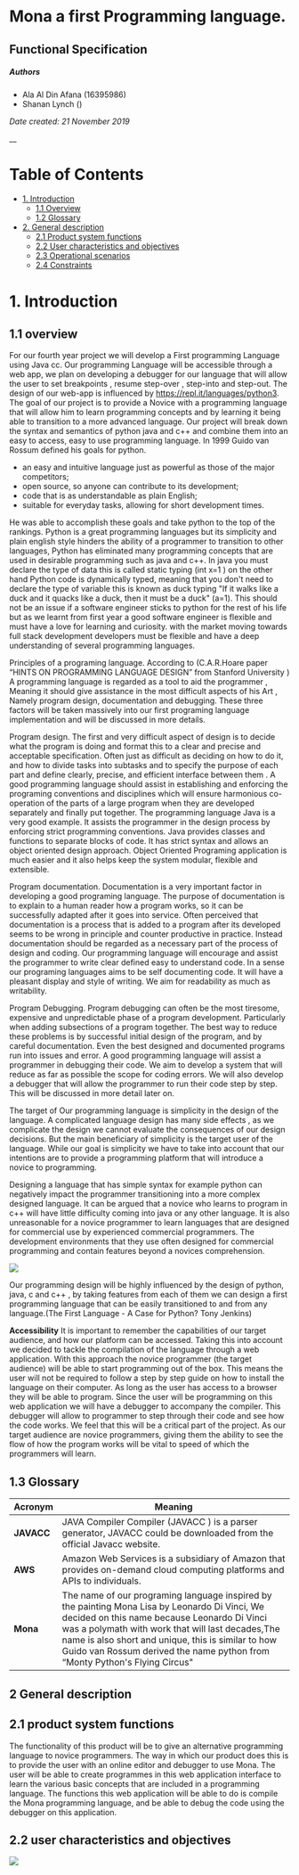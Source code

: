 Mona a first Programming language.
=======
**Functional Specification**
-------
##### **Authors**
* Ala Al Din Afana (16395986)
* Shanan Lynch     ()

*Date created: 21 November 2019*

__
# Table of Contents
* [1. Introduction](#1-introduction)
  * [1.1 Overview](#11-overview)
  * [1.2 Glossary](#13-glossary)
* [2. General description](#2-General-description)
  * [2.1 Product system functions](#21-product-system-functions)
  * [2.2 User characteristics and objectives](#22-user-characteristics-and-objectives)
  * [2.3 Operational scenarios ](#23-operational-scenarios)
  * [2.4 Constraints](#24-constraints)















# 1. Introduction
## 1.1 overview
For our fourth year project we will develop a First programming Language using Java cc. Our programming Language will be accessible through a web app, we plan on developing a debugger for our language that will allow the user to set breakpoints , resume step-over , step-into and step-out.
The design of our web-app is influenced by https://repl.it/languages/python3. 
The goal of our project is to provide a Novice with a programming language that will allow him to learn programming concepts and by learning it being able to transition to a more advanced language.
Our project will break down the syntax and semantics of python java and c++ and combine them into an easy to access, easy to use programming language. In 1999 Guido van Rossum defined his goals for python.
* an easy and intuitive language just as powerful as those of the major competitors;
* open source, so anyone can contribute to its development;
* code that is as understandable as plain English;
* suitable for everyday tasks, allowing for short development times. 


He was able to accomplish these goals and take python to the top of the rankings. Python is a great programming languages but its simplicity and plain english style hinders the ability of a programmer to transition to other languages, Python has eliminated many programming concepts that are used in desirable programming such as java and c++.
In java you must declare the type of data this is called static typing (int  x=1 ) on the other hand Python code is dynamically typed, meaning that you don't need to declare the type of variable this is known as duck typing 
"If it walks like a duck and it quacks like a duck, then it must be a duck"  (a=1).
This should not be an issue if a software engineer sticks to python for the rest of his life but as we learnt from first year a good software engineer is flexible and must have a love for learning and curiosity. with the market moving towards full stack development developers must be flexible and have a deep understanding of several programming languages. 
  
Principles of a programing language. 
According to (C.A.R.Hoare paper “HINTS ON PROGRAMMING LANGUAGE DESIGN” from Stanford University )
A programming language is regarded as a  tool to aid the programmer , Meaning it should give assistance in the most difficult aspects of his Art , Namely program design,  documentation and debugging. These three factors will be taken massively into our first programing language implementation and will be discussed in more details.

Program design. 
The first and very difficult aspect of design is to decide what the program is doing and format this to a clear and precise and acceptable specification. Often just as difficult as deciding on how to do it, and how to divide tasks into subtasks and to specify the purpose of each part and define clearly, precise, and efficient interface between them .
A good programming language should assist in establishing and enforcing the programing conventions and disciplines which will ensure harmonious co-operation of the parts of a large program when they are developed separately and finally put together. The programming language Java is a very good example. It assists the programmer in the design process by enforcing strict programming conventions. Java provides classes and functions to separate blocks of code. It has strict syntax and allows an object oriented design approach. Object Oriented Programing application is much easier and it also helps keep the system modular, flexible and extensible.

Program documentation.
Documentation is a very important factor in developing a good programing language. The purpose of documentation is to explain to a human reader how a program works, so it can be successfully adapted after it goes into service. Often perceived that documentation is a process that is added to a program after its developed seems to be wrong in principle and counter productive in practice. Instead documentation should be regarded as a necessary part of the process of design and coding. 
Our programming language will encourage and assist the programmer to write clear defined easy to understand code. In a sense our programing languages aims to be self documenting code. It will have a pleasant display and style of writing.
We aim for readability as much as writability.

Program Debugging.
Program debugging can often be the most tiresome, expensive and unpredictable phase of a program development. Particularly when adding subsections of a program together. The best way to reduce these problems is by successful initial design of the program, and by careful documentation. Even the best designed and documented programs run into issues and error. A good programming language will assist a programmer in debugging their code. We aim to develop a system that will reduce as far as possible the scope for coding errors. We will also develop a debugger that will allow the programmer to run their code step by step. This will be discussed in more detail later on.

The target of Our programming language is simplicity in the design of the language. A complicated language design has many side effects , as we complicate the design we cannot evaluate the consequences of our design decisions. But the main beneficiary of simplicity is the target user of the language.
While our goal is simplicity we have to take into account that our intentions are to provide a programming platform that will introduce a novice to programming. 

Designing a language that has simple syntax for example python can negatively impact the programmer transitioning into a more complex designed language. 
It can be argued that a novice who learns to program in c++ will have little difficulty coming into java or any other language.
It is also unreasonable for a novice programmer to learn languages that are designed for commercial use by experienced commercial programmers.
The development environments that they use often designed for commercial programming and contain features beyond a novices comprehension.

<img style="margin: 0 auto;" src="Images/difference.jpg">
 
Our programming design will be highly influenced by the design of python, java, c and c++ , by taking features from each of them we can design a first programming language that can be easily transitioned to and from any language.(The First Language - A Case for Python?
Tony Jenkins)

__Accessibility__
It is important to remember the capabilities of our target audience, and how our platform can be accessed. Taking this into account we decided to tackle the compilation of the language through a web application. With this approach the novice programmer (the target audience) will be able to start programming out of the box. This means the user will not be required to follow a step by step guide on how to install the language on their computer. As long as the user has access to a browser they will be able to program. Since the user will be programming on this web application we will have a debugger to accompany the compiler. This debugger will allow to programmer to step through their code and see how the code works. We feel that this will be a critical part of the project. As our target audience are novice programmers, giving them the ability to see the flow of how the program works will be vital to speed of which the programmers will learn.

## 1.3 Glossary
Acronym | Meaning
----|----
**JAVACC** | JAVA Compiler Compiler (JAVACC ) is a parser generator, JAVACC could be downloaded from the official Javacc website.
**AWS** | Amazon Web Services is a subsidiary of Amazon that provides on-demand cloud computing platforms and APIs to individuals. 
**Mona** | The name of our programing language inspired by the painting Mona Lisa by Leonardo Di Vinci, We decided on this name because Leonardo Di Vinci was a polymath with work that will last decades,The name is also  short and unique, this is similar to how Guido van Rossum derived the name python from “Monty Python's Flying Circus"

## 2 General description
## 2.1 	product system functions
The functionality of this product will be to give an alternative programming language to novice programmers. The way in which our product does this is to provide the user with an online editor and debugger to use Mona. The user will be able to create programmes in this web application interface to learn the various basic concepts that are included in a programming language. The functions this web application will be able to do is compile the Mona programming language, and be able to debug the code using the debugger on this application.
## 2.2 user characteristics and objectives
<img style="margin: 0 auto;" src="Images/Population.png">

